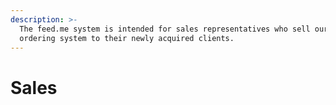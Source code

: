 ```yaml
---
description: >-
  The feed.me system is intended for sales representatives who sell our online
  ordering system to their newly acquired clients.
---
```


# Sales

